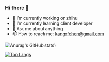 ### Hi there 👋

- 🔭 I’m currently working on zhihu
- 🌱 I’m currently learning client developer
- 💬 Ask me about anything
- 📫 How to reach me: kangofchen@gmail.com

[![Anurag's GitHub stats](https://github-readme-stats.vercel.app/api?username=kangofchen&show_icons=true&theme=radical))](https://github.com/anuraghazra/github-readme-stats)

[![Top Langs](https://github-readme-stats.vercel.app/api/top-langs/?username=kangofchen&layout=compact)](https://github.com/anuraghazra/github-readme-stats)
